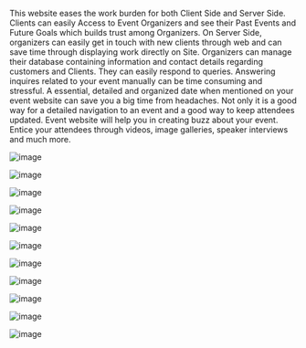 This website eases the work burden for both Client Side and Server Side. Clients can easily Access to Event Organizers and see their Past Events and Future Goals which builds trust among Organizers.
On Server Side, organizers can easily get in touch with new clients through web and can save time through displaying work directly on Site. Organizers can manage their database containing information and contact details regarding customers and Clients. They can easily respond to queries.
Answering inquires related to your event manually can be time consuming and stressful. A essential, detailed and organized date when mentioned on your event website can save you a big time from headaches.
Not only it is a good way for a detailed navigation to an event and a good way to keep attendees updated.
Event website will help you in creating buzz about your event. Entice your attendees through videos, image galleries, speaker interviews and much more.

![image](https://user-images.githubusercontent.com/73982646/192208723-127108f1-e307-4a5e-a066-f9ab746a6eae.png)

![image](https://user-images.githubusercontent.com/73982646/192208808-dbec8feb-6e18-4d68-a4f0-c60a9a2eb097.png)

![image](https://user-images.githubusercontent.com/73982646/192208823-f8709bf7-f3d8-4cb9-80b6-478d9d60f223.png)

![image](https://user-images.githubusercontent.com/73982646/192208837-3ef21f7b-eb10-4198-9b00-a04ece94192c.png)

![image](https://user-images.githubusercontent.com/73982646/192208859-31815e4a-410b-4ff8-a847-140acf6c444a.png)

![image](https://user-images.githubusercontent.com/73982646/192208869-0d738b21-adb7-4298-8c0d-b0ab0ffc454a.png)

![image](https://user-images.githubusercontent.com/73982646/192208884-d315a6b4-fe98-4b5f-82d6-89e1657d2561.png)

![image](https://user-images.githubusercontent.com/73982646/192208903-e0b20ba2-7381-49e1-8d75-1940166b150c.png)

![image](https://user-images.githubusercontent.com/73982646/192208915-916fb946-5547-439f-9ff5-1bd16f49ee6e.png)

![image](https://user-images.githubusercontent.com/73982646/192208932-836e44da-86e8-47d2-b79d-6d26341d8334.png)

![image](https://user-images.githubusercontent.com/73982646/192208953-a01c37f4-4383-42c7-be55-9c91d0553c54.png)
